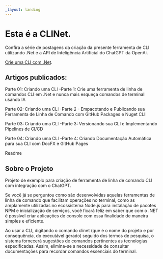 ```yaml
---
_layout: landing
---
```


# Esta é a **CLINet**.


Confira a série de postagens da criação da presente ferramenta de CLI utilizando .Net e a API de Inteligência Artificial do ChatGPT da OpenAi.

[Crie uma CLI com .Net](https://medium.com/@fabiosalomao/create-a-cli-command-line-tool-in-net-and-never-forget-terminal-commands-again-using-ai-ac451f93119d "Crie uma CLI com .Net").


## Artigos publicados:

Parte 01: Criando uma CLI -Parte 1: Crie uma ferramenta de linha de comandos CLI em .Net e nunca mais esqueça comandos de terminal usando IA

Parte 02: Criando uma CLI -Parte 2 - Empacotando e Publicando sua Ferramenta de Linha de Comando com GitHub Packages e Nuget CLI

Parte 03: Criando uma CLI -Parte 3: Versionando sua CLI e Implementando Pipelines de CI/CD

Parte 04: Criando uma CLI -Parte 4: Criando Documentação Automática para sua CLI com DocFX e GitHub Pages

Readme
## Sobre o Projeto
Projeto de exemplo para criação de ferramenta de linha de comando CLI com integração com o ChatGPT.

Se você já se perguntou como são desenvolvidas aquelas ferramentas de linha de comando que facilitam operações no terminal, como as amplamente utilizadas no ecossistema Node.js para instalação de pacotes NPM e inicialização de serviços, você ficará feliz em saber que com o .NET é possível criar aplicações de console com essa finalidade de maneira simples e eficiente.

Ao usar a CLI, digitando o comando clinet (que é o nome do projeto e por consequência, do executável gerado) seguido dos termos de pesquisa, o sistema fornecerá sugestões de comandos pertinentes às tecnologias especificadas. Assim, elimina-se a necessidade de consultar documentações para recordar comandos essenciais do terminal.